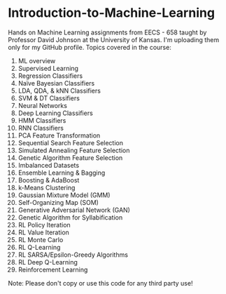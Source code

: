 # Introduction-to-Machine-Learning

Hands on Machine Learning assignments from EECS - 658 taught by Professor David Johnson at the University of Kansas. I'm uploading them only for my GitHub profile. 
Topics covered in the course:
  1. ML overview
  2. Supervised Learning
  3. Regression Classifiers
  4. Naïve Bayesian Classifiers
  5. LDA, QDA, & kNN Classifiers
  6. SVM & DT Classifiers
  7. Neural Networks
  8. Deep Learning Classifiers
  9. HMM Classifiers
  10. RNN Classifiers
  11. PCA Feature Transformation
  12. Sequential Search Feature Selection
  13. Simulated Annealing Feature Selection
  14. Genetic Algorithm Feature Selection
  15. Imbalanced Datasets
  16. Ensemble Learning & Bagging
  17. Boosting & AdaBoost
  18. k-Means Clustering
  19. Gaussian Mixture Model (GMM)
  20. Self-Organizing Map (SOM)
  21. Generative Adversarial Network (GAN)
  22. Genetic Algorithm for Syllabification
  23. RL Policy Iteration
  24. RL Value Iteration
  25. RL Monte Carlo
  26. RL Q-Learning
  27. RL SARSA/Epsilon-Greedy Algorithms
  28. RL Deep Q-Learning
  29. Reinforcement Learning

Note: Please don't copy or use this code for any third party use!
